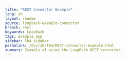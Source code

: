 ```yaml
---
title: "REST Connector Example"
lang: zh
layout: readme
source: loopback-example-connector
branch: rest
keywords: LoopBack
tags: example_app
sidebar: lb4_sidebar
permalink: /doc/zh/lb4/REST-connector-example.html
summary: Example of using the LoopBack REST connector.
---
```

